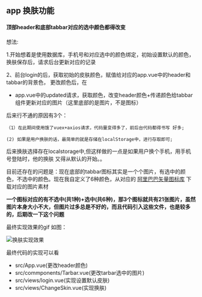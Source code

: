 ## app 换肤功能

#### 顶部header和底部tabbar对应的选中颜色都得改变

想法: 

1.开始想着是使用数据库，手机号和对应选中的颜色绑定，初始设置默认的颜色，
换肤保存后，请求后台更新对应的记录

2、前台login的后，获取初始的皮肤颜色，赋值给对应的app.vue中的header和
tabbar的背景色， 更改颜色后，在
 
  * app.vue中的updated请求，获取颜色，改变header颜色+传递颜色给tabbar
组件更新对应的图片（这里底部的是图片，不是图标）

后来行不通的原因有3个： 
  
  `（1）在此期间使用饿了vuex+axios请求，代码量变得多了，前后台代码都得书写
  好多;`
   
   `(2) 如果是用户换肤的话，最简单的就是存储在localStorage中，进行存取即可;`

后来换肤选择存在localstorage中,但这样做的一点是如果用户换个手机，用手机号登陆时，他的换肤
又得从默认的开始。。

目前还存在的问题是：现在底部的tabbar图标其实是一个个图片，有选中的颜色，不选中的颜色。现在我自定义了6种颜色，从对应的 [阿里巴巴矢量图标库](https://www.iconfont.cn/search/index?searchType=icon&q=%E6%89%AB%E6%8F%8F) 下载对应的图片素材

 **一个图标对应的有不选中(共1种)+选中(共6种)，那3个图标就共有21张图片，虽然图片本身大小不大，但图片过多总是不好的，而且代码引入这些文件，也是较多的，后期改一下这个问题**

最终实现效果的gif 如图：

![换肤实现效果](https://wrapper-1258672812.cos.ap-chengdu.myqcloud.com/19-8-5/changeSkin.gif)


最终代码的实现可以看 
  
  - src/App.vue(更改header颜色)
  - src/commponents/Tarbar.vue(更改tarbar选中的图片)
  - src/views/login.vue(实现设置默认皮肤)
  - src/views/ChangeSkin.vue(实现换肤)




